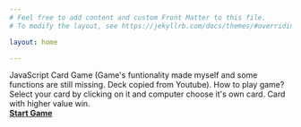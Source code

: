 ```yaml
---
# Feel free to add content and custom Front Matter to this file.
# To modify the layout, see https://jekyllrb.com/docs/themes/#overriding-theme-defaults

layout: home

---
```


JavaScript Card Game (Game's funtionality made myself and some functions are still missing. Deck copied from Youtube). 
How to play game? Select your card by clicking on it and computer choose it's own card. Card with higher value win.   
**[Start Game](/web/index.html)**
